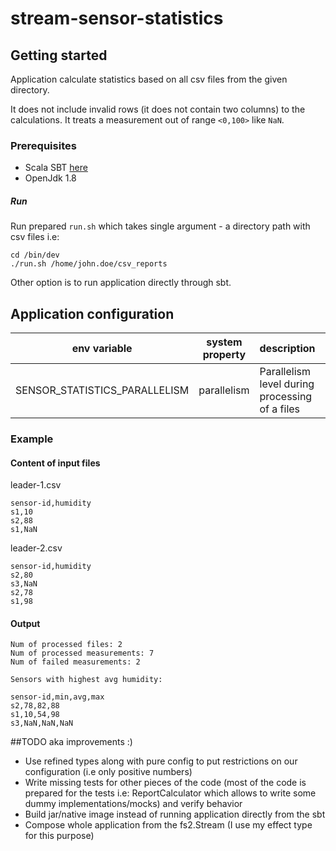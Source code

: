 # stream-sensor-statistics

## Getting started

Application calculate statistics based on all csv files from the given directory.

It does not include invalid rows (it does not contain two columns) to the calculations.
It treats a measurement out of range `<0,100>` like `NaN`.   

### Prerequisites

* Scala SBT [here](https://www.scala-sbt.org/)
* OpenJdk 1.8


##### Run  
Run prepared `run.sh` which takes single argument - a directory path with csv files  i.e: 
```
cd /bin/dev
./run.sh /home/john.doe/csv_reports
```

Other option is to run application directly through sbt. 

## Application configuration

|env variable|system property|description|default value|example value|
|---|---|---|---|---|
| SENSOR_STATISTICS_PARALLELISM | parallelism | Parallelism level during processing of a files | 2 | 99 |

### Example

#### Content of input files

leader-1.csv
```
sensor-id,humidity
s1,10
s2,88
s1,NaN
```

leader-2.csv
```
sensor-id,humidity
s2,80
s3,NaN
s2,78
s1,98
```

#### Output

```
Num of processed files: 2
Num of processed measurements: 7
Num of failed measurements: 2

Sensors with highest avg humidity:

sensor-id,min,avg,max
s2,78,82,88
s1,10,54,98
s3,NaN,NaN,NaN
```


##TODO aka improvements :)
- Use refined types along with pure config to put restrictions on our configuration (i.e only positive numbers)
- Write missing tests for other pieces of the code 
(most of the code is prepared for the tests i.e: ReportCalculator which allows to write some dummy implementations/mocks) and verify behavior
- Build jar/native image instead of running application directly from the sbt
- Compose whole application from the fs2.Stream (I use my effect type for this purpose)